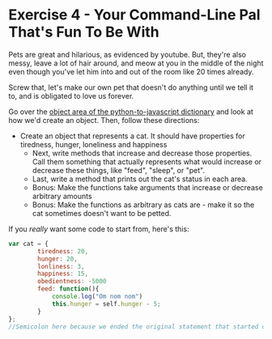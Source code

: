 Exercise 4 - Your Command-Line Pal That's Fun To Be With
========================================================

Pets are great and hilarious, as evidenced by youtube. But, they're also messy, leave a lot of hair around, and meow at you in the middle of the night even though you've let him into and out of the room like 20 times already.  

Screw that, let's make our own pet that doesn't do anything until we tell it to, and is obligated to love us forever.  

Go over the [object area of the python-to-javascript dictionary](https://github.com/hackbrightacademy/Javascript1/blob/master/structures.md#objects) and look at how we'd create an object. Then, follow these directions:

- Create an object that represents a cat. It should have properties for tiredness, hunger, loneliness and happiness
	- Next, write methods that increase and decrease those properties. Call them something that actually represents what would increase or decrease these things, like "feed", "sleep", or "pet".
	- Last, write a method that prints out the cat's status in each area.
	- Bonus: Make the functions take arguments that increase or decrease arbitrary amounts
	- Bonus: Make the functions as arbitrary as cats are - make it so the cat sometimes doesn't want to be petted.

If you _really_ want some code to start from, here's this:
```javascript
var cat = {
		tiredness: 20,
		hunger: 20,
		lonliness: 3,
		happiness: 15,
		obedientness: -5000
		feed: function(){
			console.log("Om nom nom")
			this.hunger = self.hunger - 5;
		}
}; 
//Semicolon here because we ended the original statement that started on the first like, where we assigned a {} to a variable.
```
